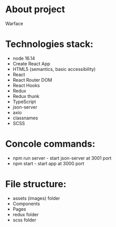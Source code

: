 # About project

Warface

# Technologies stack:

- node 16.14
- Create React App
- HTML5 (semantics, basic accessibility)
- React
- React Router DOM
- React Hooks
- Redux
- Redux thunk
- TypeScript
- json-server
- axio
- classnames
- SCSS

# Concole commands:

- npm run server - start json-server at 3001 port
- npm start - start app at 3000 port

# File structure:

- assets (images) folder
- Components
- Pages
- redux folder
- scss folder
